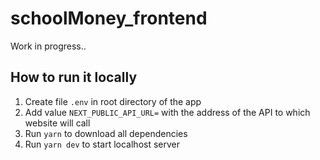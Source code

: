 # schoolMoney_frontend

Work in progress..

## How to run it locally

1. Create file `.env` in root directory of the app
2. Add value `NEXT_PUBLIC_API_URL=` with the address of the API to which website will call
3. Run `yarn` to download all dependencies
4. Run `yarn dev` to start localhost server
